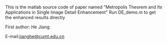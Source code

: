 This is the matlab source code of paper named "Metropolis Theorem and Its Applications in Single Image Detail Enhancement"
Run DE_demo.m to get the enhanced results directly

First author: He Jiang 

E-mail:jianghe@cumt.edu.cn
